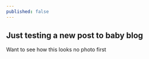 ```yaml
---
published: false
---
```

## Just testing a new post to baby blog

Want to see how this looks no photo first
